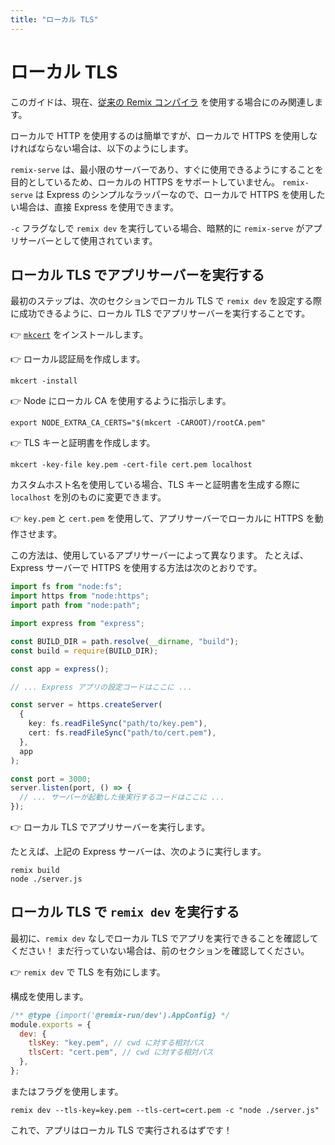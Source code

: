 ```yaml
---
title: "ローカル TLS"
---
```


# ローカル TLS

<docs-warning>このガイドは、現在、[従来の Remix コンパイラ][classic-remix-compiler] を使用する場合にのみ関連します。</docs-warning>

ローカルで HTTP を使用するのは簡単ですが、ローカルで HTTPS を使用しなければならない場合は、以下のようにします。

<docs-warning>

`remix-serve` は、最小限のサーバーであり、すぐに使用できるようにすることを目的としているため、ローカルの HTTPS をサポートしていません。
`remix-serve` は Express のシンプルなラッパーなので、ローカルで HTTPS を使用したい場合は、直接 Express を使用できます。

`-c` フラグなしで `remix dev` を実行している場合、暗黙的に `remix-serve` がアプリサーバーとして使用されています。

</docs-warning>

## ローカル TLS でアプリサーバーを実行する

最初のステップは、次のセクションでローカル TLS で `remix dev` を設定する際に成功できるように、ローカル TLS でアプリサーバーを実行することです。

👉 [`mkcert`][mkcert] をインストールします。

👉 ローカル認証局を作成します。

```shellscript nonumber
mkcert -install
```

👉 Node にローカル CA を使用するように指示します。

```shellscript nonumber
export NODE_EXTRA_CA_CERTS="$(mkcert -CAROOT)/rootCA.pem"
```

👉 TLS キーと証明書を作成します。

```shellscript nonumber
mkcert -key-file key.pem -cert-file cert.pem localhost
```

<docs-info>

カスタムホスト名を使用している場合、TLS キーと証明書を生成する際に `localhost` を別のものに変更できます。

</docs-info>

👉 `key.pem` と `cert.pem` を使用して、アプリサーバーでローカルに HTTPS を動作させます。

この方法は、使用しているアプリサーバーによって異なります。
たとえば、Express サーバーで HTTPS を使用する方法は次のとおりです。

```ts filename=server.ts
import fs from "node:fs";
import https from "node:https";
import path from "node:path";

import express from "express";

const BUILD_DIR = path.resolve(__dirname, "build");
const build = require(BUILD_DIR);

const app = express();

// ... Express アプリの設定コードはここに ...

const server = https.createServer(
  {
    key: fs.readFileSync("path/to/key.pem"),
    cert: fs.readFileSync("path/to/cert.pem"),
  },
  app
);

const port = 3000;
server.listen(port, () => {
  // ... サーバーが起動した後実行するコードはここに ...
});
```

👉 ローカル TLS でアプリサーバーを実行します。

たとえば、上記の Express サーバーは、次のように実行します。

```shellscript nonumber
remix build
node ./server.js
```

## ローカル TLS で `remix dev` を実行する

最初に、`remix dev` なしでローカル TLS でアプリを実行できることを確認してください！
まだ行っていない場合は、前のセクションを確認してください。

👉 `remix dev` で TLS を有効にします。

構成を使用します。

```js filename=remix.config.js
/** @type {import('@remix-run/dev').AppConfig} */
module.exports = {
  dev: {
    tlsKey: "key.pem", // cwd に対する相対パス
    tlsCert: "cert.pem", // cwd に対する相対パス
  },
};
```

またはフラグを使用します。

```shellscript nonumber
remix dev --tls-key=key.pem --tls-cert=cert.pem -c "node ./server.js"
```

これで、アプリはローカル TLS で実行されるはずです！

[mkcert]: https://github.com/FiloSottile/mkcert#installation
[classic-remix-compiler]: ./vite#classic-remix-compiler-vs-remix-vite
